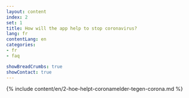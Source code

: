 ```yaml
---
layout: content
index: 2
set: 1
title: How will the app help to stop coronavirus?
lang: fr
contentLang: en
categories:
- fr
- faq

showBreadCrumbs: true
showContact: true
---
```


{% include content/en/2-hoe-helpt-coronamelder-tegen-corona.md %}
